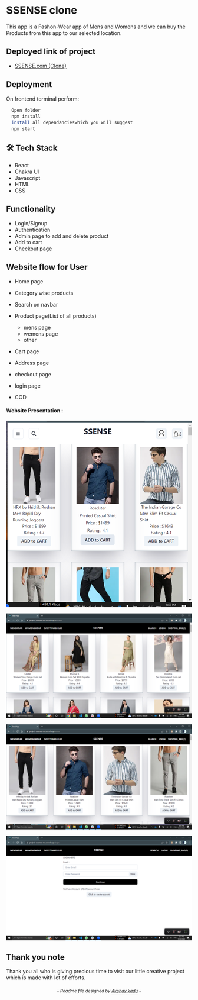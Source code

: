 

# SSENSE clone 

This app is a Fashon-Wear app of Mens and Womens and we can buy the Products from this app to our selected location.

## Deployed link of project
- <a href="https://project-sscence-mu.vercel.app/">SSENSE.com (Clone)</a>


## Deployment

On frontend terminal perform:

```bash
  Open folder
  npm install
  install all dependancieswhich you will suggest
  npm start
```



## 🛠 Tech Stack

- React
- Chakra UI
- Javascript
- HTML
- CSS

## Functionality

- Login/Signup
- Authentication
- Admin page to add and delete product
- Add to cart
- Checkout page

## Website flow for User

- Home page

- Category wise products

- Search on navbar

- Product page(List of all products)
    - mens page 
    - wemens page
    - other

- Cart page

- Address page

- checkout page

- login page
    





- COD

#### Website Presentation :
![rentomojo-webite](/src/Images/Screenshot%20(231).png/)

![rentomojo-webite](/src/Images/Screenshot%20(230).png/)

![rentomojo-webite](/src/Images/Screenshot%20(229).png)

![rentomojo-webite](/src/Images/Screenshot%20(228).png)
## Thank you note
Thank you all who is giving precious time to visit our little creative project which is made with lot of efforts.

_<p align="center"><sub>- Readme file designed by <a href="https://github.com/akshaykadu24">Akshay kadu</a> -</sub></p>_
